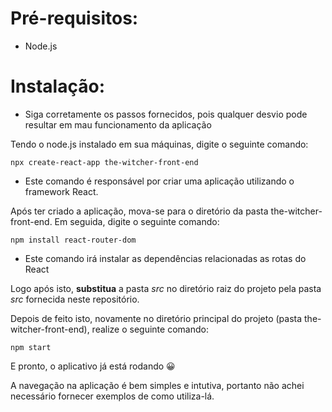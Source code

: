 # Pré-requisitos:

* Node.js
  
# Instalação:

- Siga corretamente os passos fornecidos, pois qualquer desvio pode resultar em mau funcionamento da aplicação

Tendo o node.js instalado em sua máquinas, digite o seguinte comando:

```
npx create-react-app the-witcher-front-end
```
- Este comando é responsável por criar uma aplicação utilizando o framework React.

Após ter criado a aplicação, mova-se para o diretório da pasta the-witcher-front-end. Em seguida, digite o seguinte comando:
```
npm install react-router-dom
```
- Este comando irá instalar as dependências relacionadas as rotas do React

Logo após isto, **substitua** a pasta *src* no diretório raiz do projeto pela pasta *src* fornecida neste repositório.


Depois de feito isto, novamente no diretório principal do projeto (pasta the-witcher-front-end), realize o seguinte comando:
```
npm start
```
E pronto, o aplicativo já está rodando 😀

A navegação na aplicação é bem simples e intutiva, portanto não achei necessário fornecer exemplos de como utiliza-lá.

